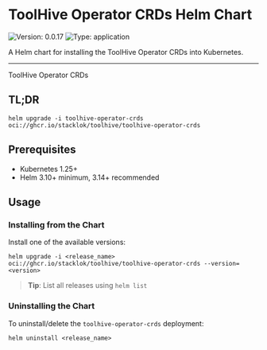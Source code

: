 
# ToolHive Operator CRDs Helm Chart

![Version: 0.0.17](https://img.shields.io/badge/Version-0.0.17-informational?style=flat-square)
![Type: application](https://img.shields.io/badge/Type-application-informational?style=flat-square)

A Helm chart for installing the ToolHive Operator CRDs into Kubernetes.

---

ToolHive Operator CRDs

## TL;DR

```console
helm upgrade -i toolhive-operator-crds oci://ghcr.io/stacklok/toolhive/toolhive-operator-crds
```

## Prerequisites

- Kubernetes 1.25+
- Helm 3.10+ minimum, 3.14+ recommended

## Usage

### Installing from the Chart

Install one of the available versions:

```shell
helm upgrade -i <release_name> oci://ghcr.io/stacklok/toolhive/toolhive-operator-crds --version=<version>
```

> **Tip**: List all releases using `helm list`

### Uninstalling the Chart

To uninstall/delete the `toolhive-operator-crds` deployment:

```console
helm uninstall <release_name>
```

